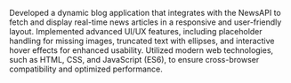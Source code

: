 Developed a dynamic blog application that integrates with the NewsAPI to fetch and display real-time news articles in a responsive and user-friendly layout.
Implemented advanced UI/UX features, including placeholder handling for missing images, truncated text with ellipses, and interactive hover effects for enhanced usability.
Utilized modern web technologies, such as HTML, CSS, and JavaScript (ES6), to ensure cross-browser compatibility and optimized performance.

